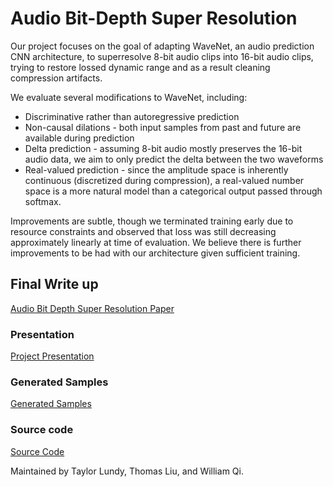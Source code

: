 # Audio Bit-Depth Super Resolution

Our project focuses on the goal of adapting WaveNet, an audio prediction CNN architecture, to superresolve 8-bit audio clips into 16-bit audio clips, trying to restore lossed dynamic range and as a result cleaning compression artifacts.

We evaluate several modifications to WaveNet, including:

- Discriminative rather than autoregressive prediction
- Non-causal dilations - both input samples from past and future are available during prediction
- Delta prediction - assuming 8-bit audio mostly preserves the 16-bit audio data, we aim to only predict the delta between the two waveforms
- Real-valued prediction - since the amplitude space is inherently continuous (discretized during compression), a real-valued number space is a more natural model than a categorical output passed through softmax.

Improvements are subtle, though we terminated training early due to resource constraints and observed that loss was still decreasing approximately linearly at time of evaluation. We believe there is further improvements to be had with our architecture given sufficient training.

## Final Write up

[Audio Bit Depth Super Resolution Paper](https://github.com/wqi/bdsr/blob/master/docs/paper.pdf)

### Presentation

[Project Presentation](https://github.com/wqi/bdsr/blob/master/docs/presentation.pdf)

### Generated Samples

[Generated Samples](https://drive.google.com/drive/u/0/folders/132KivXYZcXYS2qy4dlK9ksxxLsbA3lQB)

### Source code

[Source Code](https://github.com/wqi/bdsr)

Maintained by Taylor Lundy, Thomas Liu, and William Qi.
